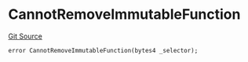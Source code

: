 # CannotRemoveImmutableFunction
[Git Source](https://github.com/thrackle-io/forte-rules-engine/blob/200d020323d0bfc33b4363e6f8e549888a2ff94d/src/protocol/economic/ruleProcessor/RuleProcessorDiamondLib.sol)


```solidity
error CannotRemoveImmutableFunction(bytes4 _selector);
```

